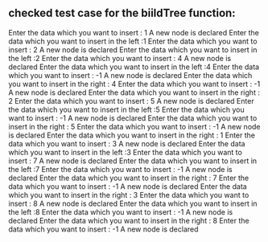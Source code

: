 ## checked test case for the biildTree function:
 
Enter the data which you want to insert : 
1
A new node is declared 
Enter the data which you want to insert in the left :1
Enter the data which you want to insert : 
2
A new node is declared 
Enter the data which you want to insert in the left :2
Enter the data which you want to insert : 
4
A new node is declared
Enter the data which you want to insert in the left :4
Enter the data which you want to insert :
-1
A new node is declared
Enter the data which you want to insert in the right : 4
Enter the data which you want to insert :
-1
A new node is declared
Enter the data which you want to insert in the right : 2
Enter the data which you want to insert :
5
A new node is declared
Enter the data which you want to insert in the left :5
Enter the data which you want to insert :
-1
A new node is declared
Enter the data which you want to insert in the right : 5
Enter the data which you want to insert :
-1
A new node is declared
Enter the data which you want to insert in the right : 1
Enter the data which you want to insert :
3
A new node is declared
Enter the data which you want to insert in the left :3
Enter the data which you want to insert :
7
A new node is declared
Enter the data which you want to insert in the left :7
Enter the data which you want to insert :
-1
A new node is declared
Enter the data which you want to insert in the right : 7
Enter the data which you want to insert :
-1
A new node is declared
Enter the data which you want to insert in the right : 3
Enter the data which you want to insert :
8
A new node is declared
Enter the data which you want to insert in the left :8
Enter the data which you want to insert :
-1
A new node is declared
Enter the data which you want to insert in the right : 8
Enter the data which you want to insert :
-1
A new node is declared